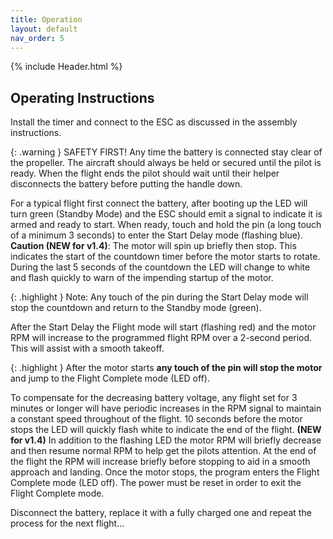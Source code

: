 ```yaml
---
title: Operation
layout: default
nav_order: 5
---
```


{% include Header.html %}

## Operating Instructions ##

Install the timer and connect to the ESC as discussed in the assembly instructions.

{: .warning }
SAFETY FIRST!  Any time the battery is connected stay clear of the propeller.  The aircraft should always be held or secured until the pilot is ready.  When the flight ends the pilot should wait until their helper disconnects the battery before putting the handle down.

For a typical flight first connect the battery, after booting up the LED will turn green (Standby Mode) and the ESC should emit a signal to indicate it is armed and ready to start.  When ready, touch and hold the pin (a long touch of a minimum 3 seconds) to enter the Start Delay mode (flashing blue).  **Caution (NEW for v1.4)**: The motor will spin up briefly then stop. This indicates the start of the countdown timer before the motor starts to rotate.  During the last 5 seconds of the countdown the LED will change to white and flash quickly to warn of the impending startup of the motor.

{: .highlight }
Note: Any touch of the pin during the Start Delay mode will stop the countdown and return to the Standby mode (green).

After the Start Delay the Flight mode will start (flashing red) and the motor RPM will increase to the programmed flight RPM over a 2-second period.  This will assist with a smooth takeoff.

{: .highlight }
After the motor starts **any touch of the pin will stop the motor** and jump to the Flight Complete mode (LED off).

To compensate for the decreasing battery voltage, any flight set for 3 minutes or longer will have periodic increases in the RPM signal to maintain a constant speed throughout of the flight.   10 seconds before the motor stops the LED will quickly flash white to indicate the end of the flight.  **(NEW for v1.4)** In addition to the flashing LED the motor RPM will briefly decrease and then resume normal RPM to help get the pilots attention. At the end of the flight the RPM will increase briefly before stopping to aid in a smooth approach and landing.  Once the motor stops, the program enters the Flight Complete mode (LED off).  The power must be reset in order to exit the Flight Complete mode.

Disconnect the battery, replace it with a fully charged one and repeat the process for the next flight...
